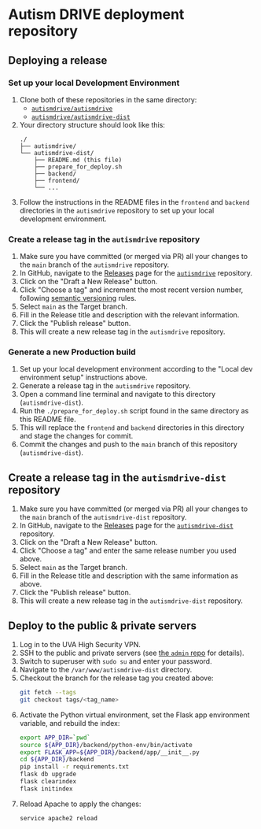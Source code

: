 # Autism DRIVE deployment repository

## Deploying a release

### Set up your local Development Environment
1. Clone both of these repositories in the same directory:
   - [`autismdrive/autismdrive`](https://github.com/autismdrive/autismdrive)
   - [`autismdrive/autismdrive-dist`](https://github.com/autismdrive/autismdrive-dist)
2. Your directory structure should look like this:
    ```
    ./
    ├── autismdrive/
    └── autismdrive-dist/
        ├── README.md (this file)
        ├── prepare_for_deploy.sh
        ├── backend/
        ├── frontend/
        └── ...
   ```
3. Follow the instructions in the README files in the `frontend` and `backend` directories in the `autismdrive` repository to set up your local development environment.

### Create a release tag in the `autismdrive` repository
1. Make sure you have committed (or merged via PR) all your changes to the `main` branch of the `autismdrive` repository.
2. In GitHub, navigate to the [Releases](https://github.com/autismdrive/autismdrive/releases) page for the [`autismdrive`](https://github.com/autismdrive/autismdrive) repository.
3. Click on the "Draft a New Release" button.
4. Click "Choose a tag" and increment the most recent version number, following [semantic versioning](https://semver.org/) rules.
5. Select `main` as the Target branch.
6. Fill in the Release title and description with the relevant information.
7. Click the "Publish release" button.
8. This will create a new release tag in the `autismdrive` repository.

### Generate a new Production build
1. Set up your local development environment according to the "Local dev environment setup" instructions above.
2. Generate a release tag in the `autismdrive` repository.
3. Open a command line terminal and navigate to this directory (`autismdrive-dist`).
4. Run the `./prepare_for_deploy.sh` script found in the same directory as this README file.
5. This will replace the `frontend` and `backend` directories in this directory and stage the changes for commit.
6. Commit the changes and push to the `main` branch of this repository (`autismdrive-dist`).

## Create a release tag in the `autismdrive-dist` repository
1. Make sure you have committed (or merged via PR) all your changes to the `main` branch of the `autismdrive-dist` repository.
2. In GitHub, navigate to the [Releases](https://github.com/autismdrive/autismdrive-dist/releases) page for the [`autismdrive-dist`](https://github.com/autismdrive/autismdrive-dist) repository.
3. Click on the "Draft a New Release" button.
4. Click "Choose a tag" and enter the same release number you used above.
5. Select `main` as the Target branch.
6. Fill in the Release title and description with the same information as above.
7. Click the "Publish release" button.
8. This will create a new release tag in the `autismdrive-dist` repository.

## Deploy to the public & private servers
1. Log in to the UVA High Security VPN.
2. SSH to the public and private servers (see [the `admin` repo](https://github.com/autismdrive/admin) for details).
3. Switch to superuser with `sudo su` and enter your password.
4. Navigate to the `/var/www/autismdrive-dist` directory.
5. Checkout the branch for the release tag you created above:
    ```bash
    git fetch --tags
    git checkout tags/<tag_name>
    ```
6. Activate the Python virtual environment, set the Flask app environment variable, and rebuild the index:
    ```bash
    export APP_DIR=`pwd`
    source ${APP_DIR}/backend/python-env/bin/activate
    export FLASK_APP=${APP_DIR}/backend/app/__init__.py
    cd ${APP_DIR}/backend
    pip install -r requirements.txt
    flask db upgrade
    flask clearindex
    flask initindex
    ```
7. Reload Apache to apply the changes:
    ```bash
    service apache2 reload
    ```
